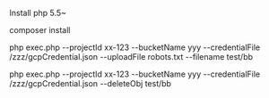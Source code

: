 
Install php 5.5~

composer install

php exec.php  --projectId xx-123 --bucketName yyy --credentialFile /zzz/gcpCredential.json --uploadFile robots.txt  --filename test/bb

php exec.php  --projectId xx-123 --bucketName yyy --credentialFile /zzz/gcpCredential.json --deleteObj test/bb

